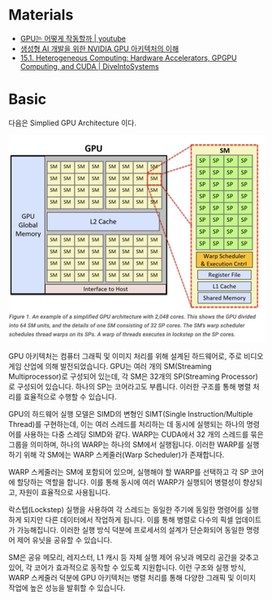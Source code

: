 # Materials

- [GPU는 어떻게 작동할까 | youtube](https://www.youtube.com/watch?v=ZdITviTD3VM)
- [생성형 AI 개발을 위한 NVIDIA GPU 아키텍처의 이해](https://www.samsungsds.com/kr/insights/nvidia-gpu-architecture.html)
- [15.1. Heterogeneous Computing: Hardware Accelerators, GPGPU Computing, and CUDA | DiveIntoSystems](https://diveintosystems.org/book/C15-Parallel/gpu.html)

# Basic

다음은 Simplied GPU Architecture 이다.

![](/csa/img/2024-01-07-18-09-38.png)

GPU 아키텍처는 컴퓨터 그래픽 및 이미지 처리를 위해 설계된 하드웨어로, 주로 비디오 게임 산업에 의해 발전되었습니다. GPU는 여러 개의 SM(Streaming Multiprocessor)로 구성되어 있는데, 각 SM은 32개의 SP(Streaming Processor)로 구성되어 있습니다. 하나의 SP는 코어라고도 부릅니다. 이러한 구조를 통해 병렬 처리를 효율적으로 수행할 수 있습니다.

GPU의 하드웨어 실행 모델은 SIMD의 변형인 SIMT(Single Instruction/Multiple Thread)를 구현하는데, 이는 여러 스레드를 처리하는 데 동시에 실행되는 하나의 명령어를 사용하는 다중 스레딩 SIMD와 같다. WARP는 CUDA에서 32 개의 스레드를 묶은 그룹을 의미하며, 하나의 WARP는 하나의 SM에서 실행됩니다. 이러한 WARP를 실행하기 위해 각 SM에는 WARP 스케줄러(Warp Scheduler)가 존재합니다.

WARP 스케줄러는 SM에 포함되어 있으며, 실행해야 할 WARP를 선택하고 각 SP 코어에 할당하는 역할을 합니다. 이를 통해 동시에 여러 WARP가 실행되어 병렬성이 향상되고, 자원이 효율적으로 사용됩니다.

락스텝(Lockstep) 실행을 사용하여 각 스레드는 동일한 주기에 동일한 명령어를 실행하게 되지만 다른 데이터에서 작업하게 됩니다. 이를 통해 병렬로 다수의 픽셀 업데이트가 가능해집니다. 이러한 실행 방식 덕분에 프로세서의 설계가 단순화되어 동일한 명령어 제어 유닛을 공유할 수 있습니다.

SM은 공유 메모리, 레지스터, L1 캐시 등 자체 실행 제어 유닛과 메모리 공간을 갖추고 있어, 각 코어가 효과적으로 동작할 수 있도록 지원합니다. 이런 구조와 실행 방식, WARP 스케줄러 덕분에 GPU 아키텍처는 병렬 처리를 통해 다양한 그래픽 및 이미지 작업에 높은 성능을 발휘할 수 있습니다.
